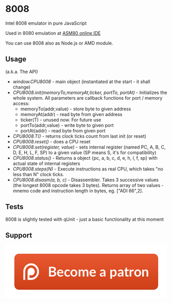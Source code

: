 # 8008
Intel 8008 emulator in pure JavaScript

Used in 8080 emulation at [ASM80 online IDE](http://www.asm80.com)

You can use 8008 also as Node.js or AMD module.

Usage
-----

(a.k.a. The API)

- *window.CPU8008* - main object (instantiated at the start - it shall change)
- *CPU8008.init(memoryTo,memoryAt,ticker, portTo, portAt)* - Initializes the whole system. All parameters are callback functions for port / memory access:
	- memoryTo(addr,value) - store byte to given address
	- memoryAt(addr) - read byte from given address
	- ticker(T) - unused now. For future use
	- portTo(addr,value) - write byte to given port
	- portAt(addr) - read byte from given port
- *CPU8008.T()* - returns clock ticks count from last init (or reset)
- *CPU8008.reset()* - does a CPU reset
- *CPU8008.set(register, value)* - sets internal register (named PC, A, B, C, D, E, H, L, F, SP) to a given value (SP means S, it's for compatibility)
- *CPU8008.status()* - Returns a object {pc, a, b, c, d, e, h, l, f, sp} with actual state of internal registers
- *CPU8008.steps(N)* - Execute instructions as real CPU, which takes "no less than N" clock ticks.
- *CPU8008.disasm(a, b, c)* - Disassembler. Takes 3 successive values (the longest 8008 opcode takes 3 bytes). Returns array of two values - mnemo code and instruction length in bytes, eg. ["ADI 66",2].

Tests
-----

8008 is slightly tested with qUnit - just a basic functionality at this moment

Support
-------

[![Become a Patron!](https://github.com/omenmicro/omenmicro.eu/blob/master/img/become-a-patron-button.png?raw=true)](https://www.patreon.com/bePatron?u=23689010)
